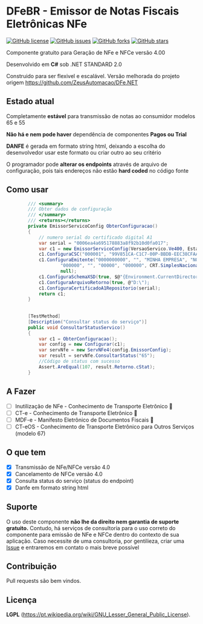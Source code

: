 # DFeBR - Emissor de Notas Fiscais Eletrônicas NFe

[![GitHub license](https://img.shields.io/github/license/DSBRBrasil/DFeBR?style=flat-square)](https://github.com/DSBRBrasil/DFeBR/blob/main/LICENSE)
[![GitHub issues](https://img.shields.io/github/issues/DSBRBrasil/DFeBR?style=flat-square)](https://github.com/DSBRBrasil/DFeBR/issues)
[![GitHub forks](https://img.shields.io/github/forks/DSBRBrasil/DFeBR?style=flat-square)](https://github.com/DSBRBrasil/DFeBR/network)
[![GitHub stars](https://img.shields.io/github/stars/DSBRBrasil/DFeBR?style=flat-square)](https://github.com/DSBRBrasil/DFeBR/stargazers)


Componente gratuito para Geração de NFe e NFCe versão 4.00

Desenvolvido em **C#** sob .NET STANDARD 2.0

Construido para ser flexivel e escalável. Versão melhorada do projeto origem https://github.com/ZeusAutomacao/DFe.NET


## Estado atual

Completamente **estável** para transmissão de notas ao consumidor modelos 65 e 55

**Não há e nem pode haver** dependência de componentes **Pagos ou Trial**

**DANFE** é gerada em formato string html, deixando a escolha do desenvolvedor usar este formato ou criar outro ao seu critério

O programador pode **alterar os endpoints** através de arquivo de configuração, pois tais endereços não estão **hard coded** no código fonte


## Como usar

```cs
        /// <summary>
        /// Obter dados de configuração
        /// </summary>
        /// <returns></returns>
        private EmissorServicoConfig ObterConfiguracao()
        {
            // numero serial do certificado digital A1
            var serial = "0006ea4a695178883a8f92b10d0fa017";           
            var c1 = new EmissorServicoConfig(VersaoServico.Ve400, Estado.Ba, TipoAmbiente.Homologacao,caminhoConfig: "Arquivos");
            c1.ConfiguraCSC("000001", "99V851CA-C1C7-00P-BBDB-EEC38CFAA39F");
            c1.ConfiguraEmitente("0000000000", "", "MINHA EMPRESA", "NOME FANTASIA",
                    "000000", "", "00000", "000000", CRT.SimplesNacional, "logradouro", "1", "", "Bairro", 2927408, "Municipio", "BA", "410000",
                    null);
            c1.ConfiguraSchemaXSD(true, $@"{Environment.CurrentDirectory}\Schemas\versao4.00");
            c1.ConfiguraArquivoRetorno(true, @"D:\");
            c1.ConfiguraCertificadoA1Repositorio(serial); 
            return c1;
        }
        
        
        [TestMethod]
        [Description("Consultar status do serviço")]
        public void ConsultarStatusServico()
        {
            var c1 = ObterConfiguracao();
            var config = new Configurar(c1);
            var servNfe = new ServNFe4(config.EmissorConfig);
            var result = servNfe.ConsultarStatus("65");
            //Código de status com sucesso 
            Assert.AreEqual(107, result.Retorno.cStat);
        }
```
## A Fazer 
- [ ] Inutilização de NFe - Conhecimento de Transporte Eletrônico :tada:
- [ ] CT-e   - Conhecimento de Transporte Eletrônico :tada:
- [ ] MDF-e  - Manifesto Eletrônico de Documentos Fiscais :tada:
- [ ] CT-eOS - Conhecimento de Transporte Eletrônico para Outros Serviços (modelo 67) 

## O que tem 
- [x] Transmissão de NFe/NFCe versão 4.0
- [x] Cancelamento de NFCe versão 4.0
- [x] Consulta status do serviço (status do endpoint)
- [x] Danfe em formato string html

## Suporte
O uso deste componente **não lhe da direito nem garantia de suporte gratuito.**
Contudo, há serviços de consultoria para o uso correto do componente para emissão de NFe e NFCe dentro do contexto de sua aplicação. Caso necessite de uma consultoria, por gentilieza, criar uma [Issue](https://github.com/DSBRBrasil/Emissor_NFe/issues) e entraremos em contato o mais breve possível

## Contribuição
Pull requests são bem vindos.

## Licença
**LGPL** (https://pt.wikipedia.org/wiki/GNU_Lesser_General_Public_License).
